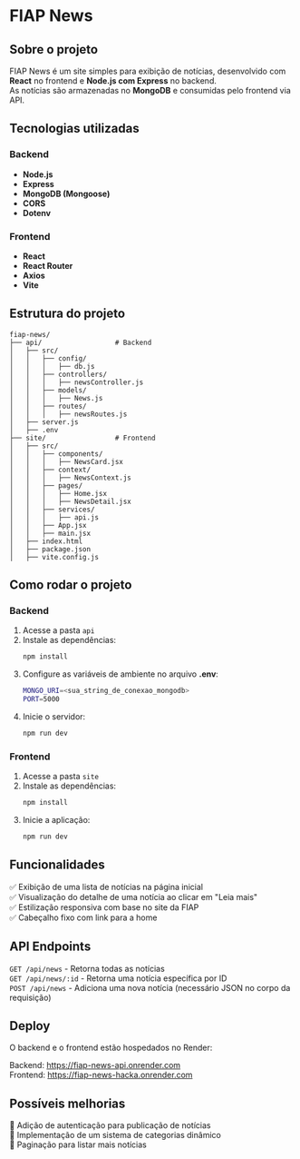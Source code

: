 # **FIAP News**

## **Sobre o projeto**
FIAP News é um site simples para exibição de notícias, desenvolvido com **React** no frontend e **Node.js com Express** no backend.  
As notícias são armazenadas no **MongoDB** e consumidas pelo frontend via API.

## **Tecnologias utilizadas**

### **Backend**
- **Node.js**
- **Express**
- **MongoDB (Mongoose)**
- **CORS**
- **Dotenv**

### **Frontend**
- **React**
- **React Router**
- **Axios**
- **Vite**

## **Estrutura do projeto**

```
fiap-news/
├── api/                  # Backend
│   ├── src/
│   │   ├── config/
│   │   │   ├── db.js
│   │   ├── controllers/
│   │   │   ├── newsController.js
│   │   ├── models/
│   │   │   ├── News.js
│   │   ├── routes/
│   │   │   ├── newsRoutes.js
│   ├── server.js
│   ├── .env
├── site/                 # Frontend
│   ├── src/
│   │   ├── components/
│   │   │   ├── NewsCard.jsx
│   │   ├── context/
│   │   │   ├── NewsContext.js
│   │   ├── pages/
│   │   │   ├── Home.jsx
│   │   │   ├── NewsDetail.jsx
│   │   ├── services/
│   │   │   ├── api.js
│   │   ├── App.jsx
│   │   ├── main.jsx
│   ├── index.html
│   ├── package.json
│   ├── vite.config.js
```

## **Como rodar o projeto**

### **Backend**
1. Acesse a pasta `api`  
2. Instale as dependências:
   ```sh
   npm install
   ```
3. Configure as variáveis de ambiente no arquivo **.env**:
   ```sh
   MONGO_URI=<sua_string_de_conexao_mongodb>
   PORT=5000
   ```
4. Inicie o servidor:
   ```sh
   npm run dev
   ```

### **Frontend**
1. Acesse a pasta `site`  
2. Instale as dependências:
   ```sh
   npm install
   ```
3. Inicie a aplicação:
   ```sh
   npm run dev
   ```

## **Funcionalidades**
✅ Exibição de uma lista de notícias na página inicial  
✅ Visualização do detalhe de uma notícia ao clicar em "Leia mais"  
✅ Estilização responsiva com base no site da FIAP  
✅ Cabeçalho fixo com link para a home

## **API Endpoints**
`GET /api/news` - Retorna todas as notícias  
`GET /api/news/:id` - Retorna uma notícia específica por ID  
`POST /api/news` - Adiciona uma nova notícia (necessário JSON no corpo da requisição)

## **Deploy**
O backend e o frontend estão hospedados no Render:

Backend: https://fiap-news-api.onrender.com  
Frontend: https://fiap-news-hacka.onrender.com

## **Possíveis melhorias**
🔹 Adição de autenticação para publicação de notícias  
🔹 Implementação de um sistema de categorias dinâmico  
🔹 Paginação para listar mais notícias

